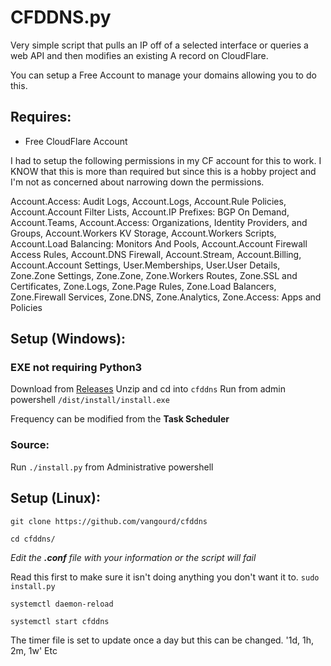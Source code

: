 # CFDDNS.py

Very simple script that pulls an IP off of a selected interface or queries a web API and then modifies an existing A record on CloudFlare. 

You can setup a Free Account to manage your domains allowing you to do this. 

## Requires:

- Free CloudFlare Account

I had to setup the following permissions in my CF account for this to work. I KNOW that this is more than required but since this is a hobby project and I'm not as concerned about narrowing down the permissions.

Account.Access: Audit Logs, Account.Logs, Account.Rule Policies, Account.Account Filter Lists, Account.IP Prefixes: BGP On Demand, Account.Teams, Account.Access: Organizations, Identity Providers, and Groups, Account.Workers KV Storage, Account.Workers Scripts, Account.Load Balancing: Monitors And Pools, Account.Account Firewall Access Rules, Account.DNS Firewall, Account.Stream, Account.Billing, Account.Account Settings, User.Memberships, User.User Details, Zone.Zone Settings, Zone.Zone, Zone.Workers Routes, Zone.SSL and Certificates, Zone.Logs, Zone.Page Rules, Zone.Load Balancers, Zone.Firewall Services, Zone.DNS, Zone.Analytics, Zone.Access: Apps and Policies

## Setup (Windows):
### EXE not requiring Python3
Download from [Releases](https://github.com/vangourd/cfddns/releases)
Unzip and cd into `cfddns` 
Run from admin powershell `/dist/install/install.exe`

Frequency can be modified from the **Task Scheduler**

### Source:
Run `./install.py` from Administrative powershell

## Setup (Linux):

`git clone https://github.com/vangourd/cfddns`

`cd cfddns/`

*Edit the **.conf** file with your information or the script will fail*

Read this first to make sure it isn't doing anything you don't want it to. 
`sudo install.py`

`systemctl daemon-reload`

`systemctl start cfddns`

The timer file is set to update once a day but this can be changed.
'1d, 1h, 2m, 1w' Etc

